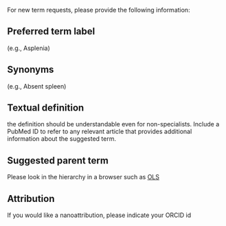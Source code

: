 For new term requests, please provide the following information:

## Preferred term label

(e.g., Asplenia)

## Synonyms

(e.g., Absent spleen)

## Textual definition

the definition should be understandable even for non-specialists. Include a PubMed ID to refer to any relevant article that provides additional information about the suggested term.

## Suggested parent term

Please look in the hierarchy in a browser such as [OLS](http://www.ebi.ac.uk/ols/ontologies/wbbt)

## Attribution

If you would like a nanoattribution, please indicate your ORCID id
